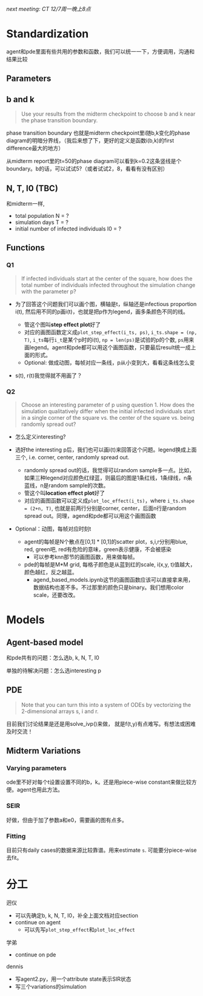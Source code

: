
*next meeting: CT 12/7周一晚上8点*

# Standardization

agent和pde里面有些共用的参数和函数，我们可以统一一下，方便调用，沟通和结果比较

## Parameters

## b and k

 > Use your results from the midterm checkpoint to choose b and k near the phase transition boundary.

phase transition boundary 也就是midterm checkpoint里i随b,k变化的phase diagram的明暗分界线，（我后来想了下，更好的定义是函数i(b,k)的first difference最大的地方）

从midterm report里的t=50的phase diagram可以看到k=0.2这条竖线是个boundary。b的话，可以试试5?（或者试试2，8，看看有没有区别）

## N, T, I0 (TBC)

和midterm一样,
  - total population N = ?
  - simulation days T = ?
  - initial number of infected individuals I0 = ?


## Functions

### Q1

> If infected individuals start at the center of the square, how does the total number of individuals infected throughout the simulation change with the parameter p?

- 为了回答这个问题我们可以画个图，横轴是t，纵轴还是infectious proportion i(t), 然后用不同的p画i(t)，也就是把p作为legend，画多条颜色不同的线。
  - 管这个图叫**step effect plot**好了
  - 对应的画图函数定义成`plot_step_effect(i_ts, ps)`,  `i_ts.shape = (np, T)`, `i_ts`每行`i_t`是某个p时的i(t), `np = len(ps)`是试验的p的个数, `ps`用来画legend。agent和pde都可以用这个画图函数，只要最后result统一成上面的形式。
  - Optional: 做成动图，每帧对应一条线，p从小变到大，看看这条线怎么变


- s(t), r(t)我觉得就不用画了？




### Q2

> Choose an interesting parameter of p using question 1. How does the simulation qualitatively differ when the initial infected individuals start in a single corner of the square vs. the center of the square vs. being randomly spread out?

- 怎么定义interesting?


- 选好the interesting p后，我们也可以画i(t)来回答这个问题。legend换成上面三个, i.e. corner, center, randomly spread out.
  - randomly spread out的话，我觉得可以random sample多一点。比如，如果三种legend对应颜色红绿蓝，则最后的图是1条红线，1条绿线，n条蓝线，n是random sample的次数。
  - 管这个叫**location effect plot**好了
  - 对应的画图函数可以定义成`plot_loc_effect(i_ts)`，where `i_ts.shape = (2+n, T)`, 也就是前两行分别是corner, center，后面n行是random spread out。同理，agend和pde都可以用这个画图函数


- Optional：动图，每帧对应时刻t
  - agent的每帧是N个散点在[0,1] * [0,1]的scatter plot，s,i,r分别用blue, red, green吧, red有危险的意味，green表示健康，不会被感染
    - 可以参考knn那节的画图函数，用来做每帧。
  - pde的每帧是M*M grid, 每格子颜色是从蓝到红的scale, i(x,y, t)值越大，颜色越红，反之越蓝。
    - agend_based_models.ipynb这节的画图函数应该可以直接拿来用，数据结构也差不多。不过那里的颜色只是binary。我们想用color scale，还要改改。


# Models

## Agent-based model

和pde共有的问题：怎么选b, k, N, T, I0

单独的待解决问题：怎么选interesting p

## PDE

> Note that you can turn this into a system of ODEs by vectorizing the 2-dimensional arrays s, i and r.

目前我们讨论结果是还是用solve_ivp()来做，
就是f(t,y)有点难写。有想法或困难及时交流！

## Midterm Variations

### Varying parameters
ode里不好对每个t设置设置不同的b，k。还是用piece-wise constant来做比较方便。agent也用此方法。

### SEIR
好做，但由于加了参数a和e0，需要画的图有点多。

### Fitting
目前只有daily cases的数据来源比较靠谱。用来estimate `s`.
可能要分piece-wise去fit。

# 分工

迥仪
  - 可以先确定b, k, N, T, I0，补全上面文档对应section
  - continue on agent
    - 可以先写`plot_step_effect`和`plot_loc_effect`

学弟
  - continue on pde

dennis
  - 写agent2.py，用一个attribute state表示SIR状态
  - 写三个variations的simulation
